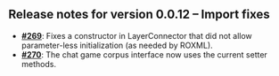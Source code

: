 ## Release notes for version 0.0.12 – Import fixes

+ [**#269**](http://intranet.sfb673.org/issues/269): Fixes a constructor in LayerConnector that did not allow parameter-less initialization (as needed by ROXML).
+ [**#270**](http://intranet.sfb673.org/issues/270): The chat game corpus interface now uses the current setter methods.